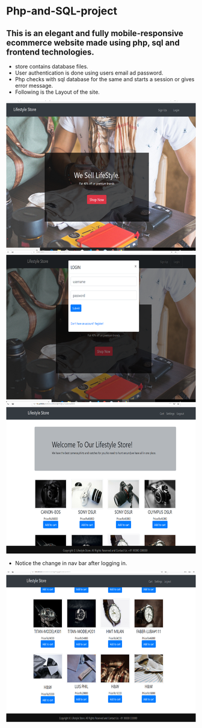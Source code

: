# Php-and-SQL-project
## This is an elegant and fully mobile-responsive ecommerce website made using php, sql and frontend technologies.


- store contains database files.
- User authentication is done using users email ad password.
- Php checks with sql database for the same and starts a session or gives error message.
- Following is the Layout of the site.
<img src="MyProject/project_screenshots/index.png" height="400">

<img src="MyProject/project_screenshots/login.png" height="400">

<img src="MyProject/project_screenshots/browse.png" height="400">

- Notice the change in nav bar after logging in.

<img src="MyProject/project_screenshots/browse%202.png" height="400">
